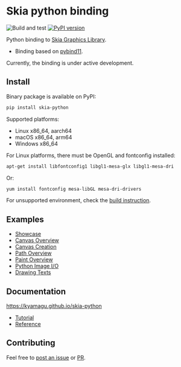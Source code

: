 # Skia python binding

![Build and test](https://github.com/kyamagu/skia-python/workflows/Build%20and%20test/badge.svg)
[![PyPI version](https://badge.fury.io/py/skia-python.svg)](https://badge.fury.io/py/skia-python)

Python binding to [Skia Graphics Library](https://skia.org/).

- Binding based on [pybind11](https://github.com/pybind/pybind11).

Currently, the binding is under active development.

## Install

Binary package is available on PyPI:

```bash
pip install skia-python
```

Supported platforms:

- Linux x86_64, aarch64
- macOS x86_64, arm64
- Windows x86_64

For Linux platforms, there must be OpenGL and fontconfig installed:

```bash
apt-get install libfontconfig1 libgl1-mesa-glx libgl1-mesa-dri
```

Or:

```bash
yum install fontconfig mesa-libGL mesa-dri-drivers
```

For unsupported environment, check the [build instruction](https://kyamagu.github.io/skia-python/install.html).

## Examples

- [Showcase](https://github.com/kyamagu/skia-python/blob/master/notebooks/Showcase.ipynb)
- [Canvas Overview](https://github.com/kyamagu/skia-python/blob/master/notebooks/Canvas-Overview.ipynb)
- [Canvas Creation](https://github.com/kyamagu/skia-python/blob/master/notebooks/Canvas-Creation.ipynb)
- [Path Overview](https://github.com/kyamagu/skia-python/blob/master/notebooks/Path-Overview.ipynb)
- [Paint Overview](https://github.com/kyamagu/skia-python/blob/master/notebooks/Paint-Overview.ipynb)
- [Python Image I/O](https://github.com/kyamagu/skia-python/blob/master/notebooks/Python-Image-IO.ipynb)
- [Drawing Texts](https://github.com/kyamagu/skia-python/blob/master/notebooks/Drawing-Texts.ipynb)

## Documentation

https://kyamagu.github.io/skia-python

- [Tutorial](https://kyamagu.github.io/skia-python/tutorial/)
- [Reference](https://kyamagu.github.io/skia-python/reference.html)

## Contributing

Feel free to [post an issue](https://github.com/kyamagu/skia-python/issues) or [PR](https://github.com/kyamagu/skia-python/pulls).
